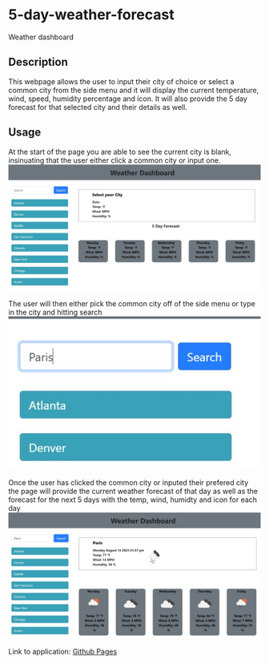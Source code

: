 # 5-day-weather-forecast

Weather dashboard

## Description

This webpage allows the user to input their city of choice or select a common city from the side menu and it will display the current temperature, wind, speed, humidity percentage and icon. It will also provide the 5 day forecast for that selected city and their details as well.

## Usage

At the start of the page you are able to see the current city is blank, insinuating that the user either click a common city or input one.
![Main page without city ](/Assets/images/Main-page-screenshot.jpg)

The user will then either pick the common city off of the side menu or type in the city and hitting search
![Search input/Side Menu](/Assets/images/select-city-screenshot.jpg)

Once the user has clicked the common city or inputed their prefered city the page will provide the current weather forecast of that day as well as the forecast for the next 5 days with the temp, wind, humidty and icon for each day
![Generating Forecast](/Assets/images/forecast-screenshot.jpg)

Link to application:
<a href="https://nicolet27.github.io/5-day-weather-forecast/">Github Pages</a>
